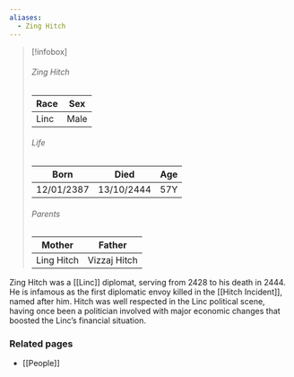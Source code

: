 ```yaml
---
aliases:
  - Zing Hitch
---
```


> [!infobox]
> ###### Zing Hitch
> | Race | Sex |
> | ----- | -----|
> | Linc | Male |
> ###### Life
> | Born | Died | Age |
> | ----- | ----- | ----- |
> | 12/01/2387 | 13/10/2444 | 57Y |
> ###### Parents
> | Mother | Father |
> | ----- | ----- |
> | Ling Hitch | Vizzaj Hitch |

Zing Hitch was a [[Linc]] diplomat, serving from 2428 to his death in 2444. He is infamous as the first diplomatic envoy killed in the [[Hitch Incident]], named after him. Hitch was well respected in the Linc political scene, having once been a politician involved with major economic changes that boosted the Linc’s financial situation.


### Related pages

- [[People]]
